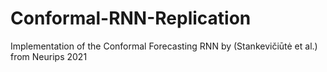 # Conformal-RNN-Replication
Implementation of the Conformal Forecasting RNN by (Stankevičiūtė et al.) from Neurips 2021
